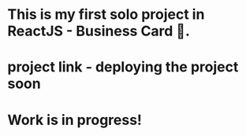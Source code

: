 # This is my first solo project in ReactJS - Business Card 🙂.

# project link - deploying the project soon

<h1>Work is in progress!</h1>
